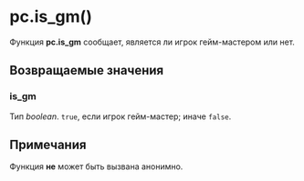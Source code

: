 # pc.is_gm()
Функция **pc.is_gm** сообщает, является ли игрок гейм-мастером или нет.

## Возвращаемые значения
### is_gm
Тип *boolean*. `true`, если игрок гейм-мастер; иначе `false`.

## Примечания
Функция **не** может быть вызвана анонимно.